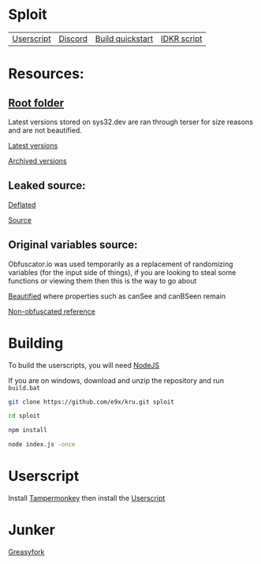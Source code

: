 # Sploit

|||||
| --- | --- | --- | --- |
| [Userscript](#userscript) | [Discord](invite) | [Build quickstart](#building) | [IDKR script](sploit.idkr.js) |

# Resources:

## [Root folder](https://mega.nz/folder/PAcjzaYb#ITVrn9P7-0kRurX3MU969w)

Latest versions stored on sys32.dev are ran through terser for size reasons and are not beautified.

[Latest versions](https://api.sys32.dev/data/)

[Archived versions](https://mega.nz/folder/eE9ghBzS#nw_TzAoWnK9Cz5Sry-lECw)

## Leaked source:

[Deflated](https://mega.nz/folder/OJEgjLIJ#YEyz7VsyyjauZarD8JLldg)

[Source](https://mega.nz/file/uMN0hRoA#iAktwPcSWg0uCEW1jSf7N8XZIIXKy9h-RB_MMFmzV04)

## Original variables source:

Obfuscator.io was used temporarily as a replacement of randomizing variables (for the input side of things), if you are looking to steal some functions or viewing them then this is the way to go about

[Beautified](https://mega.nz/file/vJF0XDwa#1fjDUjWyBmtwUU-dN28A1PQ37u9HCDFFz2NTlqm1Ab0) where properties such as canSee and canBSeen remain

[Non-obfuscated reference](https://mega.nz/file/uEVmALhZ#Vlb6A5hR8IotmKXNZ6MjBIkBoCaa3wZkBj0552ihE7Y)

# Building

To build the userscripts, you will need [NodeJS](https://nodejs.org/en/download/)

If you are on windows, download and unzip the repository and run `build.bat`

```sh
git clone https://github.com/e9x/kru.git sploit

cd sploit

npm install

node index.js -once
```

# Userscript

Install [Tampermonkey](https://chrome.google.com/webstore/detail/tampermonkey/dhdgffkkebhmkfjojejmpbldmpobfkfo) then install the [Userscript](https://raw.githubusercontent.com/e9x/kru/master/sploit.user.js)

# Junker

[Greasyfork](https://greasyfork.org/en/scripts/426394-junker)